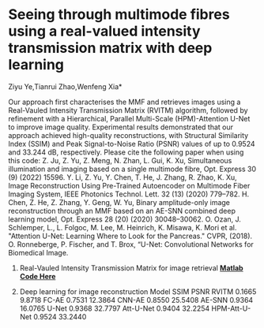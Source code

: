 # Seeing through multimode fibres using a real-valued intensity transmission matrix with deep learning
Ziyu Ye,Tianrui Zhao,Wenfeng Xia*

Our approach first characterises the MMF and retrieves images using a Real-Vauled Intensity Transmission Matrix (RVITM) algorithm, followed by refinement with a Hierarchical, Parallel Multi-Scale (HPM)-Attention U-Net to improve image quality. Experimental results demonstrated that our approach achieved high-quality reconstructions, with Structural Similarity Index (SSIM) and Peak Signal-to-Noise Ratio (PSNR) values of up to 0.9524 and 33.244 dB, respectively.
Please cite the following paper when using this code:
Z. Ju, Z. Yu, Z. Meng, N. Zhan, L. Gui, K. Xu, Simultaneous illumination and imaging based on a single multimode fibre, Opt. Express 30 (9) (2022) 15596.
Y. Li, Z. Yu, Y. Chen, T. He, J. Zhang, R. Zhao, K. Xu, Image Reconstruction Using Pre-Trained Autoencoder on Multimode Fiber Imaging System, IEEE Photonics Technol. Lett. 32 (13) (2020) 779–782.
H. Chen, Z. He, Z. Zhang, Y. Geng, W. Yu, Binary amplitude-only image reconstruction through an MMF based on an AE-SNN combined deep learning model, Opt. Express 28 (20) (2020) 30048–30062.
O. Ozan, J. Schlemper, L., L. Folgoc, M. Lee, M. Heinrich, K. Misawa, K. Mori et al. "Attention U-Net: Learning Where to Look for the Pancreas." CVPR, (2018).
O. Ronneberge, P. Fischer, and T. Brox, “U-Net: Convolutional Networks for Biomedical Image.

1. Real-Vauled Intensity Transmission Matrix for image retrieval __[Matlab Code Here](https://github.com/Zye3/Speckle-Image-Reconstruction/blob/master/calculate_RVITM.m)__

2. Deep learning for image reconstruction
Model	SSIM	PSNR
RVITM	0.1665	9.8718
FC-AE	0.7531	12.3864
CNN-AE	0.8550	25.5408
AE-SNN	0.9364	16.0765
U-Net	0.9368	32.7797
Att-U-Net	0.9404	32.2254
HPM-Att-U-Net	0.9524	33.2440





